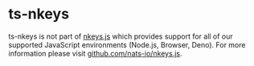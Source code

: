 # ts-nkeys

ts-nkeys is not part of [nkeys.js](github.com/nats-io/nkeys.js) which provides support for all of our supported JavaScript environments (Node.js, Browser, Deno). For more information please visit [github.com/nats-io/nkeys.js](github.com/nats-io/nkeys.js).

